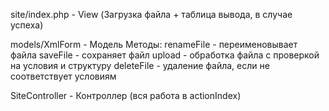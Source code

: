 site/index.php - View (Загрузка файла + таблица вывода, в случае успеха)

models/XmlForm - Модель
	Методы:
		renameFile - переименовывает файла
		saveFile - сохраняет файл
		upload - обработка файла с проверкой на условия и структуру
		deleteFile - удаление файла, если не соответствует условиям
		
SiteController - Контроллер (вся работа в actionIndex)